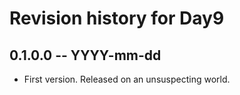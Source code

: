 # Revision history for Day9

## 0.1.0.0 -- YYYY-mm-dd

* First version. Released on an unsuspecting world.
